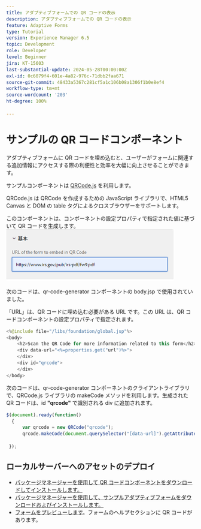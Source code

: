 ```yaml
---
title: アダプティブフォームでの QR コードの表示
description: アダプティブフォームでの QR コードの表示
feature: Adaptive Forms
type: Tutorial
version: Experience Manager 6.5
topic: Development
role: Developer
level: Beginner
jira: KT-15603
last-substantial-update: 2024-05-28T00:00:00Z
exl-id: 0c6079f4-601e-4a82-976c-71dbb2faa671
source-git-commit: 48433a5367c281cf5a1c106b08a1306f1b0e8ef4
workflow-type: tm+mt
source-wordcount: '203'
ht-degree: 100%

---
```


# サンプルの QR コードコンポーネント

アダプティブフォームに QR コードを埋め込むと、ユーザーがフォームに関連する追加情報にアクセスする際の利便性と効率を大幅に向上させることができます。

サンプルコンポーネントは [QRCode.js](https://davidshimjs.github.io/qrcodejs/) を利用します。

QRCode.js は QRCode を作成するための JavaScript ライブラリで、HTML5 Canvas と DOM の table タグによるクロスブラウザーをサポートします。

このコンポーネントは、コンポーネントの設定プロパティで指定された値に基づいて QR コードを生成します。
![画像](assets/qr-code-url.png)

次のコードは、qr-code-generator コンポーネントの body.jsp で使用されていました。

「URL」は、QR コードに埋め込む必要がある URL です。この URL は、QR コードコンポーネントの設定プロパティで指定されます。

```java
<%@include file="/libs/foundation/global.jsp"%>
<body>
    <h2>Scan the QR Code for more information related to this form</h2>
    <div data-url="<%=properties.get("url")%>">
    </div>
    <div id="qrcode">
    </div>
</body>
```



次のコードは、qr-code-generator コンポーネントのクライアントライブラリで、QRCode.js ライブラリの makeCode メソッドを利用します。生成された QR コードは、id **&quot;qrcode&quot;** で識別される div に追加されます。

```javascript
$(document).ready(function()
  {
      var qrcode = new QRCode("qrcode");
      qrcode.makeCode(document.querySelector("[data-url]").getAttribute("data-url"));
      
 });
```

## ローカルサーバーへのアセットのデプロイ

* [パッケージマネージャーを使用して QR コードコンポーネントをダウンロードしてインストールします。](assets/qrcode.zip)
* [パッケージマネージャーを使用して、サンプルアダプティブフォームをダウンロードおよびインストールします。](assets/form-with-qr-code.zip)
* [フォームをプレビューします](http://localhost:4502/content/dam/formsanddocuments/qrcode/w9form/jcr:content?wcmmode=disabled)。フォームのヘルプセクションに QR コードがあります。
